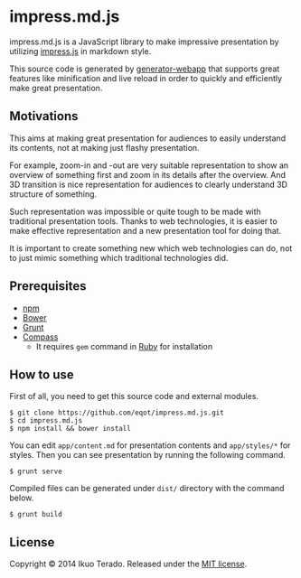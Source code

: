
# impress.md.js

impress.md.js is a JavaScript library to make impressive presentation by utilizing [impress.js](https://github.com/bartaz/impress.js/) in markdown style.

This source code is generated by [generator-webapp](https://github.com/yeoman/generator-webapp) that supports great features like minification and live reload in order to quickly and efficiently make great presentation.


## Motivations

This aims at making great presentation for audiences to easily understand its contents, not at making just flashy presentation.

For example, zoom-in and -out are very suitable representation to show an overview of something first and zoom in its details after the overview.
And 3D transition is nice representation for audiences to clearly understand 3D structure of something.

Such representation was impossible or quite tough to be made with traditional presentation tools.
Thanks to web technologies, it is easier to make effective representation and a new presentation tool for doing that.

It is important to create something new which web technologies can do, not to just mimic something which traditional technologies did.


## Prerequisites

* [npm](https://github.com/npm/npm)
* [Bower](http://bower.io/)
* [Grunt](http://gruntjs.com/)
* [Compass](http://compass-style.org/)
  * It requires ```gem``` command in [Ruby](http://www.ruby-lang.org/) for installation


## How to use

First of all, you need to get this source code and external modules.

```
$ git clone https://github.com/eqot/impress.md.js.git
$ cd impress.md.js
$ npm install && bower install
```

You can edit ```app/content.md``` for presentation contents and ```app/styles/*``` for styles.
Then you can see presentation by running the following command.

```
$ grunt serve
```

Compiled files can be generated under ```dist/``` directory with the command below.

```
$ grunt build
```


## License

Copyright &copy; 2014 Ikuo Terado. Released under the [MIT license](http://www.opensource.org/licenses/mit-license.php).
